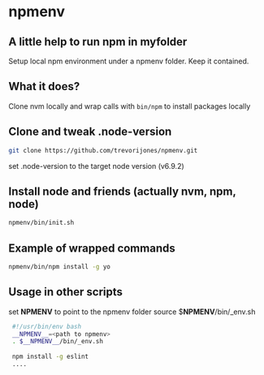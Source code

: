# npmenv
## A little help to run **npm** in **myfolder**

Setup local npm environment under a npmenv folder. Keep it contained.

## What it does?

Clone nvm locally and wrap calls with `bin/npm` to install packages locally 

## Clone and tweak .node-version 

```bash
git clone https://github.com/trevorijones/npmenv.git
```
set .node-version to the target node version (v6.9.2)

## Install node and friends (actually nvm, npm, node)

```bash
npmenv/bin/init.sh
```
## Example of wrapped commands

```bash
npmenv/bin/npm install -g yo
```
## Usage in other scripts

set __NPMENV__ to point to the npmenv folder
source $__NPMENV__/bin/_env.sh

```bash
 #!/usr/bin/env bash                                                     
 __NPMENV__=<path to npmenv>                                                  
 . $__NPMENV__/bin/_env.sh 
 
 npm install -g eslint
 ....
 ```
